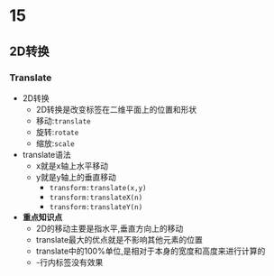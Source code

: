 # 15
## 2D转换
### Translate
+ 2D转换
    + 2D转换是改变标签在二维平面上的位置和形状
    + 移动:`translate`
    + 旋转:`rotate`
    + 缩放:`scale`
+ translate语法
    + x就是x轴上水平移动
    + y就是y轴上的垂直移动
        + `transform:translate(x,y)`
        + `transform:translateX(n)`
        + `transform:translateY(n)`
+ **重点知识点**
    + 2D的移动主要是指水平,垂直方向上的移动
    + translate最大的优点就是不影响其他元素的位置
    + translate中的100%单位,是相对于本身的宽度和高度来进行计算的
    + -行内标签没有效果